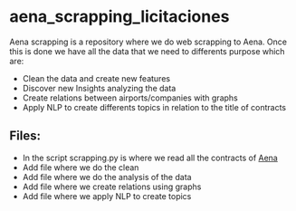 # aena_scrapping_licitaciones

Aena scrapping is a repository where we do web scrapping to Aena. Once this is done we have all the data that we need to differents purpose which are:

* Clean the data and create new features
* Discover new Insights analyzing the data
* Create relations between airports/companies with graphs
* Apply NLP to create differents topics in relation to the title of contracts

## Files:

* In the script scrapping.py is where we read all the contracts of [Aena](https://contratacion.aena.es/contratacion/)
* Add file where we do the clean
* Add file where we do the analysis of the data
* Add file where we create relations using graphs
* Add file where we apply NLP to create topics